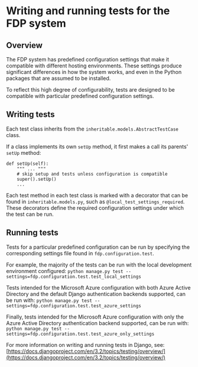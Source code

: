 # Writing and running tests for the FDP system

## Overview

The FDP system has predefined configuration settings that make it compatible with different hosting environments. These settings produce significant differences in how the system works, and even in the Python packages that are assumed to be installed.

To reflect this high degree of configurability, tests are designed to be compatible with particular predefined configuration settings.


## Writing tests

Each test class inherits from the `inheritable.models.AbstractTestCase` class.

If a class implements its own `setUp` method, it first makes a call its parents' `setUp` method:


    def setUp(self):
        """ ... """
        # skip setup and tests unless configuration is compatible
        super().setUp()
        ...


Each test method in each test class is marked with a decorator that can be found in `inheritable.models.py`, such as `@local_test_settings_required`. These decorators define the required configuration settings under which the test can be run.


## Running tests

Tests for a particular predefined configuration can be run by specifying the corresponding settings file found in `fdp.configuration.test`.

For example, the majority of the tests can be run with the local development environment configured: `python manage.py test --settings=fdp.configuration.test.test_local_settings`

Tests intended for the Microsoft Azure configuration with both Azure Active Directory and the default Django authentication backends supported, can be run with: `python manage.py test --settings=fdp.configuration.test.test_azure_settings`

Finally, tests intended for the Microsoft Azure configuration with only the Azure Active Directory authentication backend supported, can be run with: `python manage.py test --settings=fdp.configuration.test.test_azure_only_settings`

For more information on writing and running tests in Django, see: [https://docs.djangoproject.com/en/3.2/topics/testing/overview/](https://docs.djangoproject.com/en/3.2/topics/testing/overview/)
